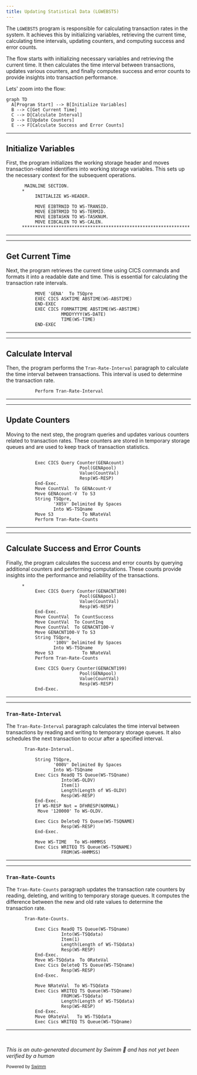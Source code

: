 ```yaml
---
title: Updating Statistical Data (LGWEBST5)
---
```

The <SwmToken path="base/src/lgwebst5.cbl" pos="11:6:6" line-data="       PROGRAM-ID. LGWEBST5">`LGWEBST5`</SwmToken> program is responsible for calculating transaction rates in the system. It achieves this by initializing variables, retrieving the current time, calculating time intervals, updating counters, and computing success and error counts.

The flow starts with initializing necessary variables and retrieving the current time. It then calculates the time interval between transactions, updates various counters, and finally computes success and error counts to provide insights into transaction performance.

Lets' zoom into the flow:

```mermaid
graph TD
  A[Program Start] --> B[Initialize Variables]
  B --> C[Get Current Time]
  C --> D[Calculate Interval]
  D --> E[Update Counters]
  E --> F[Calculate Success and Error Counts]
```

<SwmSnippet path="/base/src/lgwebst5.cbl" line="250">

---

## Initialize Variables

First, the program initializes the working storage header and moves transaction-related identifiers into working storage variables. This sets up the necessary context for the subsequent operations.

```cobol
       MAINLINE SECTION.
      *
           INITIALIZE WS-HEADER.

           MOVE EIBTRNID TO WS-TRANSID.
           MOVE EIBTRMID TO WS-TERMID.
           MOVE EIBTASKN TO WS-TASKNUM.
           MOVE EIBCALEN TO WS-CALEN.
      ****************************************************************
```

---

</SwmSnippet>

<SwmSnippet path="/base/src/lgwebst5.cbl" line="259">

---

## Get Current Time

Next, the program retrieves the current time using CICS commands and formats it into a readable date and time. This is essential for calculating the transaction rate intervals.

```cobol
           MOVE 'GENA'  To TSQpre
           EXEC CICS ASKTIME ABSTIME(WS-ABSTIME)
           END-EXEC
           EXEC CICS FORMATTIME ABSTIME(WS-ABSTIME)
                     MMDDYYYY(WS-DATE)
                     TIME(WS-TIME)
           END-EXEC
```

---

</SwmSnippet>

<SwmSnippet path="/base/src/lgwebst5.cbl" line="266">

---

## Calculate Interval

Then, the program performs the <SwmToken path="base/src/lgwebst5.cbl" pos="266:3:7" line-data="           Perform Tran-Rate-Interval">`Tran-Rate-Interval`</SwmToken> paragraph to calculate the time interval between transactions. This interval is used to determine the transaction rate.

```cobol
           Perform Tran-Rate-Interval
```

---

</SwmSnippet>

<SwmSnippet path="/base/src/lgwebst5.cbl" line="267">

---

## Update Counters

Moving to the next step, the program queries and updates various counters related to transaction rates. These counters are stored in temporary storage queues and are used to keep track of transaction statistics.

```cobol

           Exec CICS Query Counter(GENAcount)
                            Pool(GENApool)
                            Value(CountVal)
                            Resp(WS-RESP)
           End-Exec.
           Move CountVal  To GENAcount-V
           Move GENAcount-V  To S3
           String TSQpre,
                  'X05V' Delimited By Spaces
                  Into WS-TSQname
           Move S3           To NRateVal
           Perform Tran-Rate-Counts
```

---

</SwmSnippet>

<SwmSnippet path="/base/src/lgwebst5.cbl" line="280">

---

## Calculate Success and Error Counts

Finally, the program calculates the success and error counts by querying additional counters and performing computations. These counts provide insights into the performance and reliability of the transactions.

```cobol
      *
           Exec CICS Query Counter(GENACNT100)
                            Pool(GENApool)
                            Value(CountVal)
                            Resp(WS-RESP)
           End-Exec.
           Move CountVal  To CountSuccess
           Move CountVal  To CountInq
           Move CountVal  To GENACNT100-V
           Move GENACNT100-V To S3
           String TSQpre,
                  '100V' Delimited By Spaces
                  Into WS-TSQname
           Move S3           To NRateVal
           Perform Tran-Rate-Counts

           Exec CICS Query Counter(GENACNT199)
                            Pool(GENApool)
                            Value(CountVal)
                            Resp(WS-RESP)
           End-Exec.
```

---

</SwmSnippet>

<SwmSnippet path="/base/src/lgwebst5.cbl" line="715">

---

### <SwmToken path="base/src/lgwebst5.cbl" pos="715:1:5" line-data="       Tran-Rate-Interval.">`Tran-Rate-Interval`</SwmToken>

The <SwmToken path="base/src/lgwebst5.cbl" pos="715:1:5" line-data="       Tran-Rate-Interval.">`Tran-Rate-Interval`</SwmToken> paragraph calculates the time interval between transactions by reading and writing to temporary storage queues. It also schedules the next transaction to occur after a specified interval.

```cobol
       Tran-Rate-Interval.

           String TSQpre,
                  '000V' Delimited By Spaces
                  Into WS-TSQname
           Exec Cics ReadQ TS Queue(WS-TSQname)
                     Into(WS-OLDV)
                     Item(1)
                     Length(Length of WS-OLDV)
                     Resp(WS-RESP)
           End-Exec.
           If WS-RESP Not = DFHRESP(NORMAL)
            Move '120000' To WS-OLDV.

           Exec Cics DeleteQ TS Queue(WS-TSQNAME)
                     Resp(WS-RESP)
           End-Exec.

           Move WS-TIME   To WS-HHMMSS
           Exec Cics WRITEQ TS Queue(WS-TSQNAME)
                     FROM(WS-HHMMSS)
```

---

</SwmSnippet>

<SwmSnippet path="/base/src/lgwebst5.cbl" line="769">

---

### <SwmToken path="base/src/lgwebst5.cbl" pos="769:1:5" line-data="       Tran-Rate-Counts.">`Tran-Rate-Counts`</SwmToken>

The <SwmToken path="base/src/lgwebst5.cbl" pos="769:1:5" line-data="       Tran-Rate-Counts.">`Tran-Rate-Counts`</SwmToken> paragraph updates the transaction rate counters by reading, deleting, and writing to temporary storage queues. It computes the difference between the new and old rate values to determine the transaction rate.

```cobol
       Tran-Rate-Counts.

           Exec Cics ReadQ TS Queue(WS-TSQname)
                     Into(WS-TSQdata)
                     Item(1)
                     Length(Length of WS-TSQdata)
                     Resp(WS-RESP)
           End-Exec.
           Move WS-TSQdata  To ORateVal
           Exec Cics DeleteQ TS Queue(WS-TSQname)
                     Resp(WS-RESP)
           End-Exec.

           Move NRateVal  To WS-TSQdata
           Exec Cics WRITEQ TS Queue(WS-TSQname)
                     FROM(WS-TSQdata)
                     Length(Length of WS-TSQdata)
                     Resp(WS-RESP)
           End-Exec.
           Move ORateVal   To WS-TSQdata
           Exec Cics WRITEQ TS Queue(WS-TSQname)
```

---

</SwmSnippet>

&nbsp;

*This is an auto-generated document by Swimm 🌊 and has not yet been verified by a human*

<SwmMeta version="3.0.0" repo-id="Z2l0aHViJTNBJTNBY2ljcy1nZW5hcHAtZGVtby1wbmMlM0ElM0FTd2ltbS1EZW1v" repo-name="cics-genapp-demo-pnc"><sup>Powered by [Swimm](/)</sup></SwmMeta>

